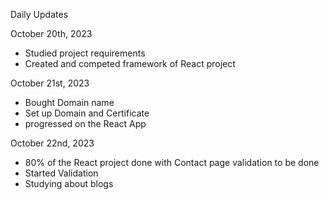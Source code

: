 Daily Updates

October 20th, 2023

* Studied project requirements 
* Created and competed framework of React project

October 21st, 2023

* Bought Domain name
* Set up Domain and Certificate
* progressed on the React App

October 22nd, 2023

* 80% of the React project done with Contact page validation to be done
* Started Validation
* Studying about blogs

